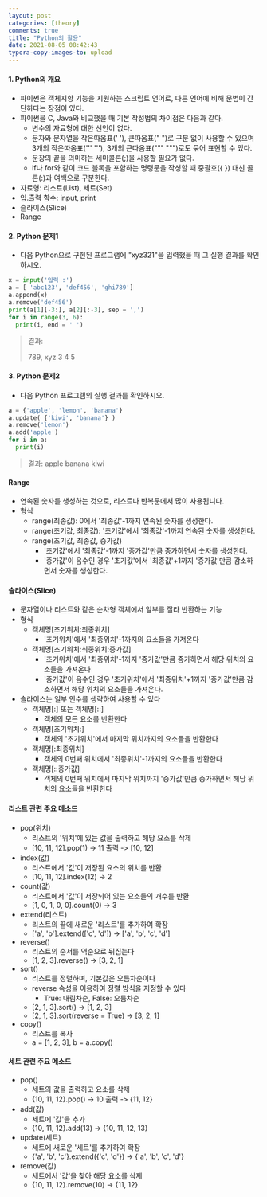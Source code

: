 ```yaml
---
layout: post
categories: [theory]
comments: true
title: "Python의 활용"
date: 2021-08-05 08:42:43
typora-copy-images-to: upload
---
```


#### 1. Python의 개요

- 파이썬은 객체지향 기능을 지원하는 스크립트 언어로, 다른 언어에 비해 문법이 간단하다는 장점이 있다.
- 파이썬을 C, Java와 비교했을 때 기본 작성법의 차이점은 다음과 같다.
  - 변수의 자료형에 대한 선언이 없다.
  - 문자와 문자열을 작은따옴표(' '), 큰따옴표(" ")로 구분 없이 사용할 수 있으며 3개의 작은따옴표(''' '''), 3개의 큰따옴표(""" """)로도 묶어 표현할 수 있다.
  - 문장의 끝을 의미하는 세미콜론(;)을 사용할 필요가 없다.
  - if나 for와 같이 코드 블록을 포함하는 명령문을 작성할 때 중괄호({ }) 대신 콜론(:)과 여백으로 구분한다.
- 자료형: 리스트(List), 세트(Set)
- 입.출력 함수: input, print
- 슬라이스(Slice)
- Range

#### 2. Python 문제1

- 다음 Python으로 구현된 프로그램에 "xyz321"을 입력했을 때 그 실행 결과를 확인하시오.

```python
x = input('입력 :')
a = [ 'abc123', 'def456', 'ghi789']
a.append(x)
a.remove('def456')
print(a[1][-3:], a[2][:-3], sep = ',')
for i in range(3, 6):
  print(i, end = ' ')
```

> 결과: 
>
> 789, xyz
> 3 4 5

#### 3. Python 문제2

- 다음 Python 프로그램의 실행 결과를 확인하시오.

```python
a = {'apple', 'lemon', 'banana'}
a.update( {'kiwi', 'banana'} )
a.remove('lemon')
a.add('apple')
for i in a:
  print(i)
```

> 결과: 
> apple
> banana
> kiwi

#### Range

- 연속된 숫자를 생성하는 것으로, 리스트나 반복문에서 많이 사용됩니다.
- 형식
  - range(최종값): 0에서 '최종값'-1까지 연속된 숫자를 생성한다.
  - range(초기값, 최종값): '초기값'에서 '최종값'-1까지 연속된 숫자를 생성한다.
  - range(초기값, 최종값, 증가값)
    - '초기값'에서 '최종값'-1까지 '증가값'만큼 증가하면서 숫자를 생성한다.
    - '증가값'이 음수인 경우 '초기값'에서 '최종값'+1까지 '증가값'만큼 감소하면서 숫자를 생성한다.

#### 슬라이스(Slice)

- 문자열이나 리스트와 같은 순차형 객체에서 일부를 잘라 반환하는 기능
- 형식
  - 객체명[초기위치:최종위치]
    - '초기위치'에서 '최종위치'-1까지의 요소들을 가져온다
  - 객체명[초기위치:최종위치:증가값]
    - '초기위치'에서 '최종위치'-1까지 '증가값'만큼 증가하면서 해당 위치의 요소들을 가져온다
    - '증가값'이 음수인 경우 '초기위치'에서 '최종위치'+1까지 '증가값'만큼 감소하면서 해당 위치의 요소들을 가져온다.
- 슬라이스는 일부 인수를 생략하여 사용할 수 있다
  - 객체명[:] 또는 객체명[::]
    - 객체의 모든 요소를 반환한다
  - 객체명[초기위치:]
    - 객체의 '초기위치'에서 마지막 위치까지의 요소들을 반환한다
  - 객체명[:최종위치]
    - 객체의 0번째 위치에서 '최종위치'-1까지의 요소들을 반환한다
  - 객체명[::증가값]
    - 객체의 0번째 위치에서 마지막 위치까지 '증가값'만큼 증가하면서 해당 위치의 요소들을 반환한다

#### 리스트 관련 주요 메소드

- pop(위치)
  - 리스트의 '위치'에 있는 값을 출력하고 해당 요소를 삭제
  - [10, 11, 12].pop(1) -> 11 출력 -> [10, 12]
- index(값)
  - 리스트에서 '값'이 저장된 요소의 위치를 반환
  - [10, 11, 12].index(12) -> 2
- count(값)
  - 리스트에서 '값'이 저장되어 있는 요소들의 개수를 반환
  - [1, 0, 1, 0, 0].count(0) -> 3
- extend(리스트)
  - 리스트의 끝에 새로운 '리스트'를 추가하여 확장
  - ['a', 'b'].extend(['c', 'd']) -> ['a', 'b', 'c', 'd']
- reverse()
  - 리스트의 순서를 역순으로 뒤집는다
  - [1, 2, 3].reverse() -> [3, 2, 1]
- sort()
  - 리스트를 정렬하며, 기본값은 오름차순이다
  - reverse 속성을 이용하여 정렬 방식을 지정할 수 있다
    - True: 내림차순, False: 오름차순
  - [2, 1, 3].sort() -> [1, 2, 3]
  - [2, 1, 3].sort(reverse = True) -> [3, 2, 1]
- copy()
  - 리스트를 복사
  - a = [1, 2, 3], b = a.copy()

#### 세트 관련 주요 메소드

- pop()
  - 세트의 값을 출력하고 요소를 삭제
  - {10, 11, 12}.pop() -> 10 출력 -> {11, 12}
- add(값)
  - 세트에 '값'을 추가
  - {10, 11, 12}.add(13) -> {10, 11, 12, 13}
- update(세트)
  - 세트에 새로운 '세트'를 추가하여 확장
  - {'a', 'b', 'c'}.extend({'c', 'd'}) -> {'a', 'b', 'c', 'd'}
- remove(값)
  - 세트에서 '값'을 찾아 해당 요소를 삭제
  - {10, 11, 12}.remove(10) -> {11, 12}